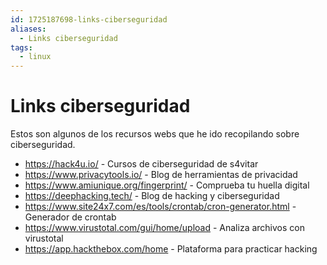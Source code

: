 ```yaml
---
id: 1725187698-links-ciberseguridad
aliases:
  - Links ciberseguridad
tags:
  - linux
---
```


# Links ciberseguridad

Estos son algunos de los recursos webs que he ido recopilando sobre ciberseguridad.

- https://hack4u.io/ - Cursos de ciberseguridad de s4vitar
- https://www.privacytools.io/ - Blog de herramientas de privacidad
- https://www.amiunique.org/fingerprint/ - Comprueba tu huella digital
- https://deephacking.tech/ - Blog de hacking y ciberseguridad
- https://www.site24x7.com/es/tools/crontab/cron-generator.html - Generador de crontab
- https://www.virustotal.com/gui/home/upload - Analiza archivos con virustotal
- https://app.hackthebox.com/home - Plataforma para practicar hacking
